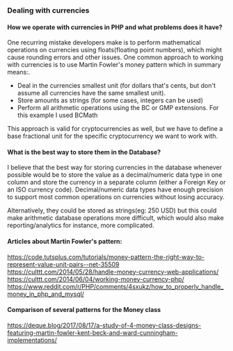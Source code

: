 ### Dealing with currencies

#### How we operate with currencies in PHP and what problems does it have?

One recurring mistake developers make is to perform mathematical operations on currencies using floats(floating point numbers), which might cause rounding errors and other issues.
One common approach to working with currencies is to use Martin Fowler's money pattern which in summary means:.
- Deal in the currencies smallest unit (for dollars that's cents, but don't assume all currencies have the same smallest unit).
- Store amounts as strings (for some cases, integers can be used)
- Perform all arithmetic operations using the BC or GMP extensions. For this example I used BCMath

This approach is valid for cryptocurrencies as well, but we have to define a base fractional unit for the specific cryptocurrency we want to work with.

#### What is the best way to store them in the Database?

I believe that the best way for storing currencies in the database whenever possible would be to store the value as a decimal/numeric data type in one column and store the currency in a separate column (either a Foreign Key or an ISO currency code). Decimal/numeric data types have enough precision to support most common operations on currencies without losing accuracy.

Alternatively, they could be stored as strings(eg: 250 USD) but this could make arithmetic database operations more difficult, which would also make reporting/analytics for instance, more complicated.



#### Articles about Martin Fowler's pattern:
https://code.tutsplus.com/tutorials/money-pattern-the-right-way-to-represent-value-unit-pairs--net-35509
https://culttt.com/2014/05/28/handle-money-currency-web-applications/
https://culttt.com/2014/06/04/working-money-currency-php/
https://www.reddit.com/r/PHP/comments/4sxukz/how_to_properly_handle_money_in_php_and_mysql/


#### Comparison of several patterns for the Money class

https://deque.blog/2017/08/17/a-study-of-4-money-class-designs-featuring-martin-fowler-kent-beck-and-ward-cunningham-implementations/

